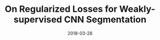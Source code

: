 ---
title: "On Regularized Losses for Weakly-supervised CNN Segmentation"
collection: publications
permalink: /publication/ncloss
date: 2018-03-28
venue: "ECCV"
city: "Munich"
state: "Germany"
thumbnail: "regularized-losses.png"
authors: "M. Tang, F. Perazzi, A. Djelouah, I. B. Ayed, C. Schroers, Y. Boykov"
arxiv: https://arxiv.org/abs/1803.09569
bibtex: regularized-losses.txt
uri: regularized-losses.pdf
data:
source: https://github.com/meng-tang/rloss
---